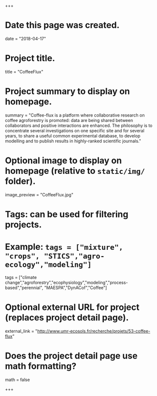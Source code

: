 +++
# Date this page was created.
date = "2018-04-17"

# Project title.
title = "CoffeeFlux"

# Project summary to display on homepage.
summary = "Coffee-flux is a platform where collaborative research on coffee agroforestry is promoted: data are being shared between collaborators and positive interactions are enhanced. The philosophy is to concentrate several investigations on one specific site and for several years, to share a useful common experimental database, to develop modelling and to publish results in highly-ranked scientific journals."

# Optional image to display on homepage (relative to `static/img/` folder).
image_preview = "CoffeeFlux.jpg"

# Tags: can be used for filtering projects.
# Example: `tags = ["mixture", "crops", "STICS","agro-ecology","modeling"]`
tags = ["climate change","agroforestry","ecophysiology","modeling","process-based","perennial",
        "MAESPA","DynACof","Coffee"]

# Optional external URL for project (replaces project detail page).
external_link = "http://www.umr-ecosols.fr/recherche/projets/53-coffee-flux"

# Does the project detail page use math formatting?
math = false

+++
